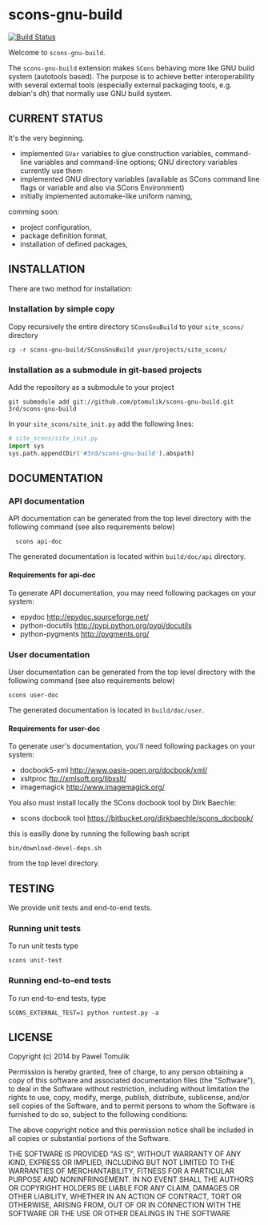 scons-gnu-build
===============

[![Build Status](https://travis-ci.org/ptomulik/scons-gnu-build.png?branch=master)](https://travis-ci.org/ptomulik/scons-gnu-build)

Welcome to ``scons-gnu-build``.

The ``scons-gnu-build`` extension makes ``SCons`` behaving more like GNU
build system (autotools based). The purpose is to achieve better
interoperability with several external tools (especially external packaging
tools, e.g. debian's dh) that normally use GNU build system.

CURRENT STATUS
--------------

It's the very beginning.

  * implemented ``GVar`` variables to glue construction variables, command-line
    variables and command-line options; GNU directory variables currently use
    them
  * implemented GNU directory variables (available as SCons command line flags
    or variable and also via SCons Environment)
  * initially implemented automake-like uniform naming,

comming soon:

  * project configuration,
  * package definition format,
  * installation of defined packages,

INSTALLATION
------------

There are two method for installation:

### Installation by simple copy

Copy recursively the entire directory ``SConsGnuBuild`` to your
``site_scons/`` directory

    cp -r scons-gnu-build/SConsGnuBuild your/projects/site_scons/

### Installation as a submodule in git-based projects

Add the repository as a submodule to your project

```shell
git submodule add git://github.com/ptomulik/scons-gnu-build.git 3rd/scons-gnu-build
```

In your `site_scons/site_init.py` add the following lines:

```python
# site_scons/site_init.py
import sys
sys.path.append(Dir('#3rd/scons-gnu-build').abspath)
```

DOCUMENTATION
-------------

### API documentation

API documentation can be generated from the top level directory with the
following command (see also requirements below)

```
  scons api-doc
```

The generated documentation is located within ``build/doc/api`` directory.

#### Requirements for api-doc

To generate API documentation, you may need following packages on your system:

  * epydoc <http://epydoc.sourceforge.net/>
  * python-docutils <http://pypi.python.org/pypi/docutils>
  * python-pygments <http://pygments.org/>


### User documentation

User documentation can be generated from the top level directory with the
following command (see also requirements below)

```
scons user-doc
```
The generated documentation is located in ``build/doc/user``.

#### Requirements for user-doc

To generate user's documentation, you'll need following packages on your
system:

  * docbook5-xml <http://www.oasis-open.org/docbook/xml/>
  * xsltproc <ftp://xmlsoft.org/libxslt/>
  * imagemagick <http://www.imagemagick.org/>

You also must install locally the SCons docbook tool by Dirk Baechle:

  * scons docbook tool <https://bitbucket.org/dirkbaechle/scons_docbook/>

this is easilly done by running the following bash script

```
bin/download-devel-deps.sh
```

from the top level directory.


TESTING
-------

We provide unit tests and end-to-end tests.

### Running unit tests

To run unit tests type

```shell
scons unit-test
```

### Running end-to-end tests

To run end-to-end tests, type

```shell
SCONS_EXTERNAL_TEST=1 python runtest.py -a
```

LICENSE
-------

Copyright (c) 2014 by Pawel Tomulik

Permission is hereby granted, free of charge, to any person obtaining a copy
of this software and associated documentation files (the "Software"), to deal
in the Software without restriction, including without limitation the rights
to use, copy, modify, merge, publish, distribute, sublicense, and/or sell
copies of the Software, and to permit persons to whom the Software is
furnished to do so, subject to the following conditions:

The above copyright notice and this permission notice shall be included in all
copies or substantial portions of the Software.

THE SOFTWARE IS PROVIDED "AS IS", WITHOUT WARRANTY OF ANY KIND, EXPRESS OR
IMPLIED, INCLUDING BUT NOT LIMITED TO THE WARRANTIES OF MERCHANTABILITY,
FITNESS FOR A PARTICULAR PURPOSE AND NONINFRINGEMENT. IN NO EVENT SHALL THE
AUTHORS OR COPYRIGHT HOLDERS BE LIABLE FOR ANY CLAIM, DAMAGES OR OTHER
LIABILITY, WHETHER IN AN ACTION OF CONTRACT, TORT OR OTHERWISE, ARISING FROM,
OUT OF OR IN CONNECTION WITH THE SOFTWARE OR THE USE OR OTHER DEALINGS IN THE
SOFTWARE

